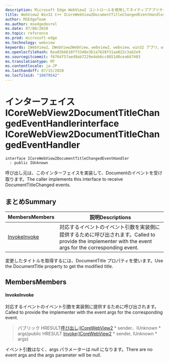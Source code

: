 ```yaml
---
description: Microsoft Edge WebView2 コントロールを使用してネイティブアプリケーションに web 技術 (HTML、CSS、JavaScript) を埋め込む
title: WebView2 Win32 C++ ICoreWebView2DocumentTitleChangedEventHandler
author: MSEdgeTeam
ms.author: msedgedevrel
ms.date: 07/08/2020
ms.topic: reference
ms.prod: microsoft-edge
ms.technology: webview
keywords: IWebView2、IWebView2WebView、webview2、webview、win32 アプリ、win32、edge、ICoreWebView2、ICoreWebView2Controller、browser control、edge html、ICoreWebView2DocumentTitleChangedEventHandler
ms.openlocfilehash: 6ea83bb610ff3348e361a7628f31aa022c3a62e9
ms.sourcegitcommit: f6764f57aed9ab7229e4eb6cc8851d0cea667403
ms.translationtype: MT
ms.contentlocale: ja-JP
ms.lasthandoff: 07/15/2020
ms.locfileid: "10879542"
---
```

# <span data-ttu-id="c1d32-104">インターフェイス ICoreWebView2DocumentTitleChangedEventHandler</span><span class="sxs-lookup"><span data-stu-id="c1d32-104">interface ICoreWebView2DocumentTitleChangedEventHandler</span></span> 

```
interface ICoreWebView2DocumentTitleChangedEventHandler
  : public IUnknown
```

<span data-ttu-id="c1d32-105">呼び出し元は、このインターフェイスを実装して、Documentのイベントを受け取ります。</span><span class="sxs-lookup"><span data-stu-id="c1d32-105">The caller implements this interface to receive DocumentTitleChanged events.</span></span>

## <span data-ttu-id="c1d32-106">まとめ</span><span class="sxs-lookup"><span data-stu-id="c1d32-106">Summary</span></span>

 <span data-ttu-id="c1d32-107">Members</span><span class="sxs-lookup"><span data-stu-id="c1d32-107">Members</span></span>                        | <span data-ttu-id="c1d32-108">説明</span><span class="sxs-lookup"><span data-stu-id="c1d32-108">Descriptions</span></span>
--------------------------------|---------------------------------------------
[<span data-ttu-id="c1d32-109">Invoke</span><span class="sxs-lookup"><span data-stu-id="c1d32-109">Invoke</span></span>](#invoke) | <span data-ttu-id="c1d32-110">対応するイベントのイベント引数を実装側に提供するために呼び出されます。</span><span class="sxs-lookup"><span data-stu-id="c1d32-110">Called to provide the implementer with the event args for the corresponding event.</span></span>

<span data-ttu-id="c1d32-111">変更したタイトルを取得するには、DocumentTitle プロパティを使います。</span><span class="sxs-lookup"><span data-stu-id="c1d32-111">Use the DocumentTitle property to get the modified title.</span></span>

## <span data-ttu-id="c1d32-112">Members</span><span class="sxs-lookup"><span data-stu-id="c1d32-112">Members</span></span>

#### <span data-ttu-id="c1d32-113">Invoke</span><span class="sxs-lookup"><span data-stu-id="c1d32-113">Invoke</span></span> 

<span data-ttu-id="c1d32-114">対応するイベントのイベント引数を実装側に提供するために呼び出されます。</span><span class="sxs-lookup"><span data-stu-id="c1d32-114">Called to provide the implementer with the event args for the corresponding event.</span></span>

> <span data-ttu-id="c1d32-115">パブリック HRESULT[呼び出し](#invoke)([ICoreWebView2](icorewebview2.md) \* sender、IUnknown \* args)</span><span class="sxs-lookup"><span data-stu-id="c1d32-115">public HRESULT [Invoke](#invoke)([ICoreWebView2](icorewebview2.md) \* sender, IUnknown \* args)</span></span>

<span data-ttu-id="c1d32-116">イベント引数はなく、args パラメーターは null になります。</span><span class="sxs-lookup"><span data-stu-id="c1d32-116">There are no event args and the args parameter will be null.</span></span>

